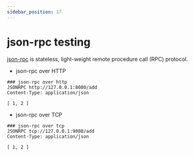 ```yaml
---
sidebar_position: 17
---
```


# json-rpc testing

[json-rpc](https://www.jsonrpc.org/specification) is stateless, light-weight remote procedure call (RPC) protocol.

* json-rpc over HTTP

```
### json-rpc over http
JSONRPC http://127.0.0.1:8080/add
Content-Type: application/json

[ 1, 2 ]
```

* json-rpc over TCP

```
### json-rpc over tcp
JSONRPC tcp://127.0.0.1:9080/add
Content-Type: application/json

[ 1, 2 ]
```
